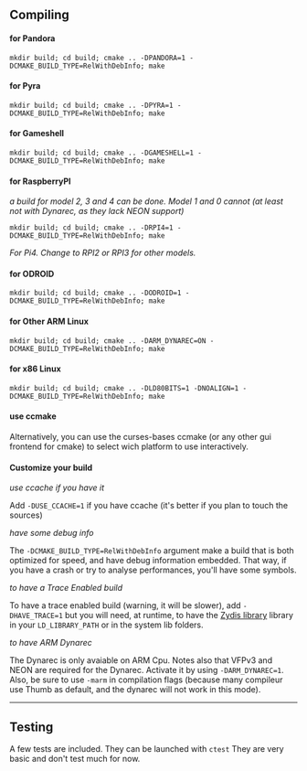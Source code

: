 Compiling
----
#### for Pandora

 `mkdir build; cd build; cmake .. -DPANDORA=1 -DCMAKE_BUILD_TYPE=RelWithDebInfo; make`

#### for Pyra

 `mkdir build; cd build; cmake .. -DPYRA=1 -DCMAKE_BUILD_TYPE=RelWithDebInfo; make`

#### for Gameshell

`mkdir build; cd build; cmake .. -DGAMESHELL=1 -DCMAKE_BUILD_TYPE=RelWithDebInfo; make`

#### for RaspberryPI

  _a build for model 2, 3 and 4 can be done. Model 1 and 0 cannot (at least not with Dynarec, as they lack NEON support)_
 
`mkdir build; cd build; cmake .. -DRPI4=1 -DCMAKE_BUILD_TYPE=RelWithDebInfo; make`
 
  _For Pi4. Change to RPI2 or RPI3 for other models._

#### for ODROID

`mkdir build; cd build; cmake .. -DODROID=1 -DCMAKE_BUILD_TYPE=RelWithDebInfo; make`

#### for Other ARM Linux

 `mkdir build; cd build; cmake .. -DARM_DYNAREC=ON -DCMAKE_BUILD_TYPE=RelWithDebInfo; make`

#### for x86 Linux

 `mkdir build; cd build; cmake .. -DLD80BITS=1 -DNOALIGN=1 -DCMAKE_BUILD_TYPE=RelWithDebInfo; make`

#### use ccmake

Alternatively, you can use the curses-bases ccmake (or any other gui frontend for cmake) to select wich platform to use interactively.

#### Customize your build

*use ccache if you have it* 

Add `-DUSE_CCACHE=1` if you have ccache (it's better if you plan to touch the sources)

*have some debug info* 

The `-DCMAKE_BUILD_TYPE=RelWithDebInfo` argument make a build that is both optimized for speed, and have debug information embedded. That way, if you have a crash or try to analyse performances, you'll have some symbols.

*to have a Trace Enabled build* 

To have a trace enabled build (warning, it will be slower), add `-DHAVE_TRACE=1` but you will need, at runtime, to have the [Zydis library](https://github.com/zyantific/zydis) library in your `LD_LIBRARY_PATH` or in the system lib folders.

*to have ARM Dynarec*

The Dynarec is only avaiable on ARM Cpu. Notes also that VFPv3 and NEON are required for the Dynarec. Activate it by using `-DARM_DYNAREC=1`. Also, be sure to use `-marm` in compilation flags (because many compileur use Thumb as default, and the dynarec will not work in this mode).

----

Testing
----
A few tests are included.
They can be launched with `ctest`
They are very basic and don't test much for now.

